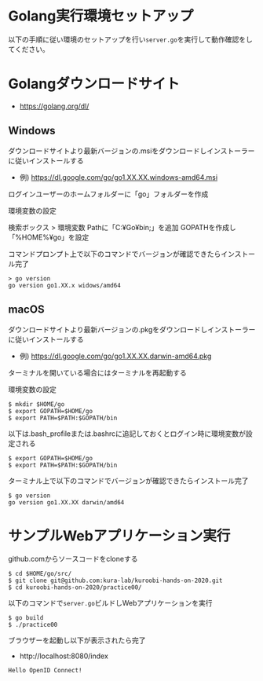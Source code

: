 Golang実行環境セットアップ
=========

以下の手順に従い環境のセットアップを行い`server.go`を実行して動作確認をしてください。

# Golangダウンロードサイト

* https://golang.org/dl/

## Windows

ダウンロードサイトより最新バージョンの.msiをダウンロードしインストーラーに従いインストールする

* 例) https://dl.google.com/go/go1.XX.XX.windows-amd64.msi

ログインユーザーのホームフォルダーに「go」フォルダーを作成

環境変数の設定

検索ボックス > 環境変数
Pathに「C:¥Go¥bin;」を追加
GOPATHを作成し「%HOME%¥go」を設定

コマンドプロンプト上で以下のコマンドでバージョンが確認できたらインストール完了

```
> go version
go version go1.XX.x widows/amd64
```

## macOS

ダウンロードサイトより最新バージョンの.pkgをダウンロードしインストーラーに従いインストールする

* 例) https://dl.google.com/go/go1.XX.XX.darwin-amd64.pkg

ターミナルを開いている場合にはターミナルを再起動する

環境変数の設定

```
$ mkdir $HOME/go
$ export GOPATH=$HOME/go
$ export PATH=$PATH:$GOPATH/bin
```

以下は.bash_profileまたは.bashrcに追記しておくとログイン時に環境変数が設定される

```
$ export GOPATH=$HOME/go
$ export PATH=$PATH:$GOPATH/bin
```

ターミナル上で以下のコマンドでバージョンが確認できたらインストール完了

```
$ go version
go version go1.XX.XX darwin/amd64
```

# サンプルWebアプリケーション実行

github.comからソースコードをcloneする

```
$ cd $HOME/go/src/
$ git clone git@github.com:kura-lab/kuroobi-hands-on-2020.git
$ cd kuroobi-hands-on-2020/practice00/
```

以下のコマンドで`server.go`ビルドしWebアプリケーションを実行

```
$ go build
$ ./practice00
```

ブラウザーを起動し以下が表示されたら完了

* http://localhost:8080/index

```
Hello OpenID Connect!
```
